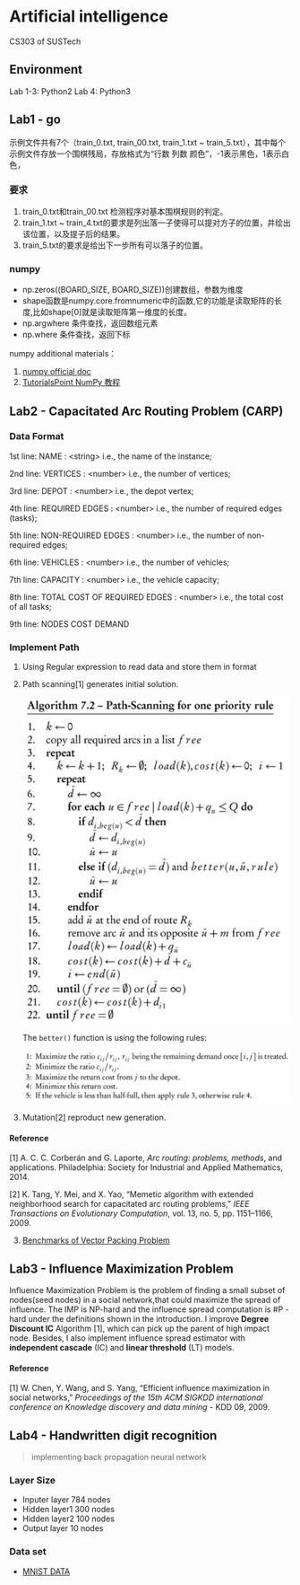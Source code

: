 # Artificial intelligence
CS303 of SUSTech

## Environment
Lab 1-3: Python2
Lab 4: Python3 

## Lab1 - go
示例文件共有7个（train_0.txt, train_00.txt, train_1.txt ~ train_5.txt），其中每个示例文件存放一个围棋残局，存放格式为“行数 列数 颜色”，-1表示⿊色，1表示白色，
### 要求
1. train_0.txt和train_00.txt 检测程序对基本围棋规则的判定。
2. train_1.txt ~ train_4.txt的要求是列出落一子使得可以提对方子的位置，并绘出该位置，以及提子后的结果。
3. train_5.txt的要求是给出下一步所有可以落子的位置。

### numpy
* np.zeros((BOARD_SIZE, BOARD_SIZE))创建数组，参数为维度
* shape函数是numpy.core.fromnumeric中的函数,它的功能是读取矩阵的长度,比如shape[0]就是读取矩阵第一维度的长度。
* np.argwhere 条件查找，返回数组元素
* np.where  条件查找，返回下标

numpy additional materials：
1. [numpy official doc](https://docs.scipy.org/doc/numpy/genindex.html)
2. [TutorialsPoint NumPy 教程](http://www.jianshu.com/p/57e3c0a92f3a)

## Lab2 - Capacitated Arc Routing Problem (CARP)

### Data Format

1st line: NAME : \<string> i.e., the name of the instance;

2nd line: VERTICES : \<number> i.e., the number of vertices;

3rd line: DEPOT : \<number>        i.e., the depot vertex;

4th line: REQUIRED EDGES : \<number>    i.e., the number of required edges (tasks);

5th line: NON-REQUIRED EDGES : \<number>      i.e., the number of non-required edges;

6th line: VEHICLES : \<number>      i.e., the number of vehicles;

7th line: CAPACITY : \<number>     i.e., the vehicle capacity;

8th line: TOTAL COST OF REQUIRED EDGES : \<number>   i.e., the total cost of all tasks;

9th line: NODES    COST    DEMAND

### Implement Path

1. Using Regular expression to read data and store them in format
2. Path scanning[1] generates initial solution.

    ![image](https://github.com/liziwl/AI-Lab/blob/master/Lab2/picture/path_scanning.JPG?raw=true)

    The `better()` function is using the following rules:

    ![image](https://github.com/liziwl/AI-Lab/blob/master/Lab2/picture/rule.JPG?raw=true)

3. Mutation[2] reproduct new generation.

#### Reference
[1] A. C. C. Corberán and G. Laporte, *Arc routing: problems, methods*, and applications. Philadelphia: Society for Industrial and Applied Mathematics, 2014.

[2] K. Tang, Y. Mei, and X. Yao, “Memetic algorithm with extended neighborhood search for capacitated arc routing problems,” *IEEE Transactions on Evolutionary Computation*, vol. 13, no. 5, pp. 1151–1166, 2009.

3. [Benchmarks of Vector Packing Problem](http://logistik.bwl.uni-mainz.de/benchmarks.php)

## Lab3 - Influence Maximization Problem

Influence Maximization Problem is the problem of finding a small subset of nodes(seed nodes) in a social network,that could maximize the spread of influence. The IMP is NP-hard and the influence spread computation is \#P -hard under the definitions shown in the introduction. I improve **Degree Discount IC** Algorithm [1], which can pick up the parent of high impact node. Besides, I also implement influence spread estimator with **independent cascade** (IC) and **linear threshold** (LT) models.

#### Reference
[1] W. Chen, Y. Wang, and S. Yang, “Efficient influence maximization in social networks,” *Proceedings of the 15th ACM SIGKDD international conference on Knowledge discovery and data mining* - KDD 09, 2009.

## Lab4 - Handwritten digit recognition
> implementing back propagation neural network
### Layer Size
* Inputer layer 784 nodes
* Hidden layer1 300 nodes
* Hidden layer2 100 nodes
* Output layer 10 nodes

### Data set
* [MNIST DATA](http://yann.lecun.com/exdb/mnist/)
